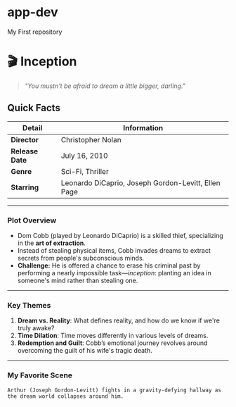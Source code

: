 # app-dev
My First repository
# **🎬 Inception**

> _"You mustn't be afraid to dream a little bigger, darling."_

## **Quick Facts**

| **Detail**       | **Information**                         |
|-------------------|-----------------------------------------|
| **Director**      | Christopher Nolan                      |
| **Release Date**  | July 16, 2010                          |
| **Genre**         | Sci-Fi, Thriller                       |
| **Starring**      | Leonardo DiCaprio, Joseph Gordon-Levitt, Ellen Page |

---

### **Plot Overview**
- Dom Cobb (played by Leonardo DiCaprio) is a skilled thief, specializing in the **art of extraction**.
- Instead of stealing physical items, Cobb invades dreams to extract secrets from people's subconscious minds.
- **Challenge:** He is offered a chance to erase his criminal past by performing a nearly impossible task—_inception_: planting an idea in someone's mind rather than stealing one.

---

### **Key Themes**
1. **Dream vs. Reality**: What defines reality, and how do we know if we're truly awake?
2. **Time Dilation**: Time moves differently in various levels of dreams.
3. **Redemption and Guilt**: Cobb’s emotional journey revolves around overcoming the guilt of his wife's tragic death.

---

### **My Favorite Scene**
```text
Arthur (Joseph Gordon-Levitt) fights in a gravity-defying hallway as the dream world collapses around him.
